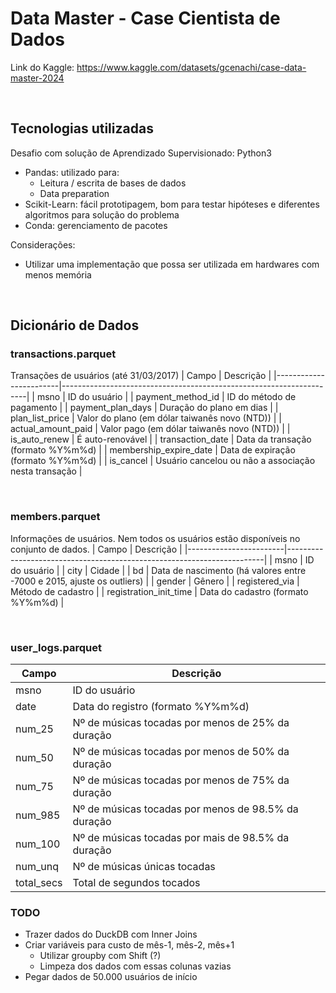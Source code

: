 # Data Master - Case Cientista de Dados

Link do Kaggle: https://www.kaggle.com/datasets/gcenachi/case-data-master-2024

<br>

## Tecnologias utilizadas

Desafio com solução de Aprendizado Supervisionado:
Python3
- Pandas: utilizado para:
    - Leitura / escrita de bases de dados
    - Data preparation
- Scikit-Learn: fácil prototipagem, bom para testar hipóteses e diferentes algoritmos para solução do problema
- Conda: gerenciamento de pacotes

Considerações:
- Utilizar uma implementação que possa ser utilizada em hardwares com menos memória


<br>

## Dicionário de Dados
### **transactions.parquet**
Transações de usuários (até 31/03/2017)
| Campo                  | Descrição                                                           |
|------------------------|---------------------------------------------------------------------|
| msno                   | ID do usuário                                                       |
| payment_method_id      | ID do método de pagamento                                           |
| payment_plan_days      | Duração do plano em dias                                            |
| plan_list_price        | Valor do plano (em dólar taiwanês novo (NTD))                       |
| actual_amount_paid     | Valor pago (em dólar taiwanês novo (NTD))                           |
| is_auto_renew          | É auto-renovável                                                    |
| transaction_date       | Data da transação (formato %Y%m%d)                                  |
| membership_expire_date | Data de expiração (formato %Y%m%d)                                  |
| is_cancel              | Usuário cancelou ou não a associação nesta transação                |

<br>

### **members.parquet**
Informações de usuários. Nem todos os usuários estão disponíveis no conjunto de dados.
| Campo                  | Descrição                                                              |
|------------------------|------------------------------------------------------------------------|
| msno                   | ID do usuário                                                          |
| city                   | Cidade                                                                 |
| bd                     | Data de nascimento (há valores entre -7000 e 2015, ajuste os outliers) |
| gender                 | Gênero                                                                 |
| registered_via         | Método de cadastro                                                     |
| registration_init_time | Data do cadastro (formato %Y%m%d)                                      |


<br>

### **user_logs.parquet**
| Campo                  | Descrição                                                           |
|------------------------|---------------------------------------------------------------------|
| msno                   | ID do usuário                                                       |
| date                   | Data do registro (formato %Y%m%d)                                   |
| num_25                 | Nº de músicas tocadas por menos de 25% da duração                   |
| num_50                 | Nº de músicas tocadas por menos de 50% da duração                   |
| num_75                 | Nº de músicas tocadas por menos de 75% da duração                   |
| num_985                | Nº de músicas tocadas por menos de 98.5% da duração                 |
| num_100                | Nº de músicas tocadas por mais de 98.5% da duração                  |
| num_unq                | Nº de músicas únicas tocadas                                        |
| total_secs             | Total de segundos tocados                                           |



### TODO
- Trazer dados do DuckDB com Inner Joins
- Criar variáveis para custo de mês-1, mês-2, mês+1
    - Utilizar groupby com Shift (?)
    - Limpeza dos dados com essas colunas vazias
- Pegar dados de 50.000 usuários de início